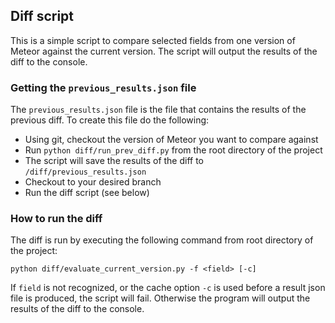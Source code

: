 ## Diff script ##
This is a simple script to compare selected fields from one version of Meteor against the current
version. The script will output the results of the diff to the console.

### Getting the `previous_results.json` file
The `previous_results.json` file is the file that contains the results of the previous diff.
To create this file do the following:
- Using git, checkout the version of Meteor you want to compare against
- Run `python diff/run_prev_diff.py` from the root directory of the project
- The script will save the results of the diff to `/diff/previous_results.json`
- Checkout to your desired branch
- Run the diff script (see below)

### How to run the diff
The diff is run by executing the following command from root directory of the project:

``` python diff/evaluate_current_version.py -f <field> [-c] ```

If `field` is not recognized, or the cache option `-c` is used before a result json file is produced,
the script will fail. Otherwise the program will output the results of the diff to the console.
